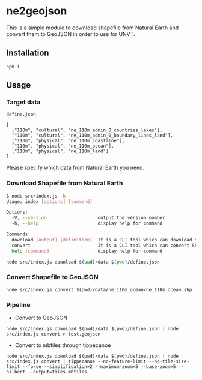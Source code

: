 # ne2geojson

This is a simple module to download shapefile from Natural Earth and convert them to GeoJSON in order to use for UNVT.

## Installation

```
npm i
```

## Usage

### Target data

`define.json`
```
[
  ["110m", "cultural", "ne_110m_admin_0_countries_lakes"],
  ["110m", "cultural", "ne_110m_admin_0_boundary_lines_land"],
  ["110m", "physical", "ne_110m_coastline"],
  ["110m", "physical", "ne_110m_ocean"],
  ["110m", "physical", "ne_110m_land"]
]
```

Please specify which data from Natural Earth you need.

### Download Shapefile from Natural Earth

```bash
$ node src/index.js -h
Usage: index [options] [command]

Options:
  -V, --version                   output the version number
  -h, --help                      display help for command

Commands:
  download [output] [definition]  It is a CLI tool which can download shapefile from Natural Earth
  convert                         It is a CLI tool which can convert Shapefile to GeoJSON
  help [command]                  display help for command
```

```bash
node src/index.js download $(pwd)/data $(pwd)/define.json
```

### Convert Shapefile to GeoJSON

```
node src/index.js convert $(pwd)/data/ne_110m_ocean/ne_110m_ocean.shp
```

### Pipeline

- Convert to GeoJSON
```
node src/index.js download $(pwd)/data $(pwd)/define.json | node src/index.js convert > test.geojson
```

- Convert to mbtiles through tippecanoe
```
node src/index.js download $(pwd)/data $(pwd)/define.json | node src/index.js convert | tippecanoe --no-feature-limit --no-tile-size-limit --force --simplification=2 --maximum-zoom=5 --base-zoom=5 --hilbert --output=tiles.mbtiles
```
